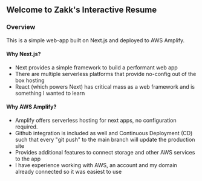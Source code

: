 ## Welcome to Zakk's Interactive Resume

### Overview
This is a simple web-app built on Next.js and deployed to AWS Amplify. 

#### Why Next.js?
- Next provides a simple framework to build a performant web app
- There are multiple serverless platforms that provide no-config out of the box hosting
- React (which powers Next) has critical mass as a web framework and is something I wanted to learn

#### Why AWS Amplify?
- Amplify offers serverless hosting for next apps, no configuration required.
- Github integration  is included as well and Continuous Deployment (CD) such that every "git push" to the main branch will update the production site
- Provides additional features to connect storage and other AWS services to the app
- I have experience working with AWS, an account and my domain already connected so it was easiest to use


